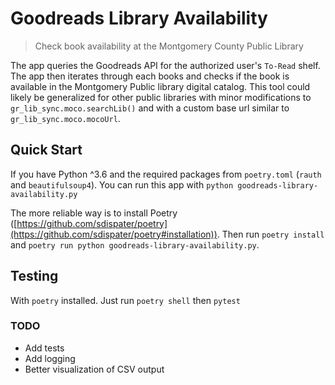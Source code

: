 # Goodreads Library Availability

> Check book availability at the Montgomery County Public Library

The app queries the Goodreads API for the authorized user's `To-Read` shelf. The app then iterates through each books and checks if the book is available in the Montgomery Public library digital catalog. This tool could likely be generalized for other public libraries with minor modifications to `gr_lib_sync.moco.searchLib()` and with a custom base url similar to `gr_lib_sync.moco.mocoUrl`.

## Quick Start

If you have Python ^3.6 and the required packages from `poetry.toml` (`rauth` and `beautifulsoup4`). You can run this app with `python goodreads-library-availability.py`

The more reliable way is to install Poetry ([https://github.com/sdispater/poetry](https://github.com/sdispater/poetry#installation)). Then run `poetry install` and `poetry run python goodreads-library-availability.py`.

## Testing

With `poetry` installed. Just run `poetry shell` then `pytest`

### TODO

- Add tests
- Add logging
- Better visualization of CSV output
